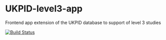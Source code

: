 # UKPID-level3-app

Frontend app extension of the UKPID database to support of level 3 studies

[![Build Status](https://travis-ci.org/UCL/UKPID-level3-app.svg?branch=master)](https://travis-ci.org/UCL/UKPID-level3-app)
